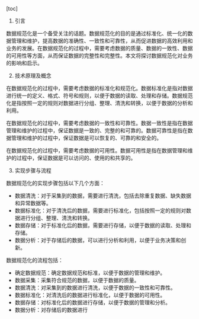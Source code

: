 
[toc]                    
                
                
1. 引言

数据规范化是一个备受关注的话题。数据规范化的目的是通过标准化、统一化的数据管理和维护，提高数据的准确性、一致性和可靠性，从而促进数据的高效利用和业务的发展。在数据规范化的过程中，需要考虑数据的质量、数据的一致性、数据的可用性等方面，从而保证数据的完整性和完整性。本文将探讨数据规范化对业务的影响和启示。

2. 技术原理及概念

在数据规范化的过程中，需要考虑数据的标准化和规范化。数据标准化是指对数据进行统一的定义、格式、符号和规则，以便于数据的读取、处理和存储。数据规范化是指按照一定的规则对数据进行分组、整理、清洗和转换，以便于数据的分析和利用。

在数据规范化的过程中，需要考虑数据的一致性和可靠性。数据一致性是指在数据管理和维护的过程中，保证数据是一致的、完整的和可靠的。数据可靠性是指在数据管理和维护的过程中，保证数据是可以恢复的、可靠的和安全的。

在数据规范化的过程中，需要考虑数据的可用性。数据可用性是指在数据管理和维护的过程中，保证数据是可以访问的、使用的和共享的。

3. 实现步骤与流程

数据规范化的实现步骤包括以下几个方面：

- 数据清洗：对于采集到的数据，需要进行清洗，包括去除重复数据、缺失数据和异常数据等。
- 数据标准化：对于清洗后的数据，需要进行标准化，包括按照一定的规则对数据进行分组、整理、清洗和转换。
- 数据存储：对于标准化后的数据，需要进行存储，以便于数据的读取、处理和存储。
- 数据分析：对于存储后的数据，可以进行分析和利用，以便于业务决策和创新。

数据规范化的流程包括：

- 确定数据规范：确定数据规范和标准，以便于数据的管理和维护。
- 数据采集：采集符合规范的数据，以便于数据的质量。
- 数据清洗：对采集到的数据进行清洗，以便于数据的一致性和可靠性。
- 数据标准化：对清洗后的数据进行标准化，以便于数据的可用性。
- 数据存储：对标准化后的数据进行存储，以便于数据的管理和分析。
- 数据分析：对存储后的数据进行


